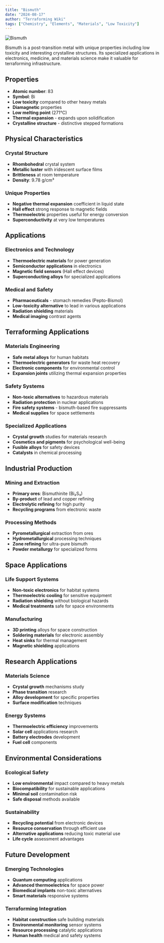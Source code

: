 ```yaml
---
title: "Bismuth"
date: "2024-08-17"
author: "Terraforming Wiki"
tags: ["Chemistry", "Elements", "Materials", "Low Toxicity"]
---
```


![Bismuth](https://upload.wikimedia.org/wikipedia/commons/thumb/3/3c/Bismuth-crystal.jpg/960px-Bismuth-crystal.jpg?20080921150430)

Bismuth is a post-transition metal with unique properties including low toxicity and interesting crystalline structures. Its specialized applications in electronics, medicine, and materials science make it valuable for terraforming infrastructure.

## Properties

- **Atomic number**: 83
- **Symbol**: Bi
- **Low toxicity** compared to other heavy metals
- **Diamagnetic** properties
- **Low melting point** (271°C)
- **Thermal expansion** - expands upon solidification
- **Crystalline structure** - distinctive stepped formations

## Physical Characteristics

### Crystal Structure
- **Rhombohedral** crystal system
- **Metallic luster** with iridescent surface films
- **Brittleness** at room temperature
- **Density**: 9.78 g/cm³

### Unique Properties
- **Negative thermal expansion** coefficient in liquid state
- **Hall effect** strong response to magnetic fields
- **Thermoelectric** properties useful for energy conversion
- **Superconductivity** at very low temperatures

## Applications

### Electronics and Technology
- **Thermoelectric materials** for power generation
- **Semiconductor applications** in electronics
- **Magnetic field sensors** (Hall effect devices)
- **Superconducting alloys** for specialized applications

### Medical and Safety
- **Pharmaceuticals** - stomach remedies (Pepto-Bismol)
- **Low-toxicity alternative** to lead in various applications
- **Radiation shielding** materials
- **Medical imaging** contrast agents

## Terraforming Applications

### Materials Engineering
- **Safe metal alloys** for human habitats
- **Thermoelectric generators** for waste heat recovery
- **Electronic components** for environmental control
- **Expansion joints** utilizing thermal expansion properties

### Safety Systems
- **Non-toxic alternatives** to hazardous materials
- **Radiation protection** in nuclear applications
- **Fire safety systems** - bismuth-based fire suppressants
- **Medical supplies** for space settlements

### Specialized Applications
- **Crystal growth** studies for materials research
- **Cosmetics and pigments** for psychological well-being
- **Fusible alloys** for safety devices
- **Catalysts** in chemical processing

## Industrial Production

### Mining and Extraction
- **Primary ores**: Bismuthinite (Bi₂S₃)
- **By-product** of lead and copper refining
- **Electrolytic refining** for high purity
- **Recycling programs** from electronic waste

### Processing Methods
- **Pyrometallurgical** extraction from ores
- **Hydrometallurgical** processing techniques
- **Zone refining** for ultra-pure bismuth
- **Powder metallurgy** for specialized forms

## Space Applications

### Life Support Systems
- **Non-toxic electronics** for habitat systems
- **Thermoelectric cooling** for sensitive equipment
- **Radiation shielding** without biological hazards
- **Medical treatments** safe for space environments

### Manufacturing
- **3D printing** alloys for space construction
- **Soldering materials** for electronic assembly
- **Heat sinks** for thermal management
- **Magnetic shielding** applications

## Research Applications

### Materials Science
- **Crystal growth** mechanisms study
- **Phase transition** research
- **Alloy development** for specific properties
- **Surface modification** techniques

### Energy Systems
- **Thermoelectric efficiency** improvements
- **Solar cell** applications research
- **Battery electrodes** development
- **Fuel cell** components

## Environmental Considerations

### Ecological Safety
- **Low environmental** impact compared to heavy metals
- **Biocompatibility** for sustainable applications
- **Minimal soil** contamination risk
- **Safe disposal** methods available

### Sustainability
- **Recycling potential** from electronic devices
- **Resource conservation** through efficient use
- **Alternative applications** reducing toxic material use
- **Life cycle** assessment advantages

## Future Development

### Emerging Technologies
- **Quantum computing** applications
- **Advanced thermoelectrics** for space power
- **Biomedical implants** non-toxic alternatives
- **Smart materials** responsive systems

### Terraforming Integration
- **Habitat construction** safe building materials
- **Environmental monitoring** sensor systems
- **Resource processing** catalytic applications
- **Human health** medical and safety systems